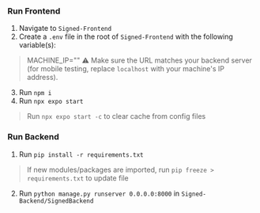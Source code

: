 ### Run Frontend
1. Navigate to `Signed-Frontend`
2. Create a `.env` file in the root of `Signed-Frontend` with the following variable(s):
> MACHINE_IP=""
> ⚠️ Make sure the URL matches your backend server (for mobile testing, replace `localhost` with your machine's IP address).
3. Run `npm i`
4. Run `npx expo start`
> Run `npx expo start -c` to clear cache from config files

### Run Backend
1. Run `pip install -r requirements.txt`
> If new modules/packages are imported, run `pip freeze > requirements.txt` to update file
2. Run `python manage.py runserver 0.0.0.0:8000` in `Signed-Backend/SignedBackend`
